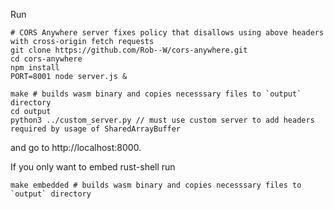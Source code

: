 Run

```
# CORS Anywhere server fixes policy that disallows using above headers with cross-origin fetch requests
git clone https://github.com/Rob--W/cors-anywhere.git 
cd cors-anywhere
npm install
PORT=8001 node server.js &

make # builds wasm binary and copies necesssary files to `output` directory
cd output
python3 ../custom_server.py // must use custom server to add headers required by usage of SharedArrayBuffer
```

and go to http://localhost:8000.

If you only want to embed rust-shell run

```
make embedded # builds wasm binary and copies necesssary files to `output` directory
```
